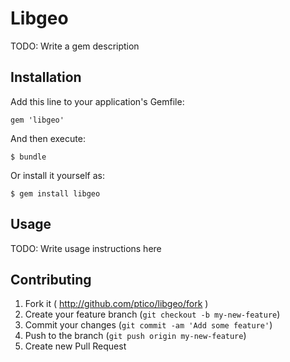 # Libgeo

TODO: Write a gem description

## Installation

Add this line to your application's Gemfile:

    gem 'libgeo'

And then execute:

    $ bundle

Or install it yourself as:

    $ gem install libgeo

## Usage

TODO: Write usage instructions here

## Contributing

1. Fork it ( http://github.com/ptico/libgeo/fork )
2. Create your feature branch (`git checkout -b my-new-feature`)
3. Commit your changes (`git commit -am 'Add some feature'`)
4. Push to the branch (`git push origin my-new-feature`)
5. Create new Pull Request
